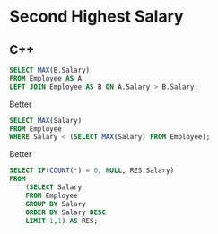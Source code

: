 Second Highest Salary
==========

## C++


```sql
SELECT MAX(B.Salary)
FROM Employee AS A
LEFT JOIN Employee AS B ON A.Salary > B.Salary;
```
Better
```sql
SELECT MAX(Salary)
FROM Employee
WHERE Salary < (SELECT MAX(Salary) FROM Employee);
```
Better
```sql
SELECT IF(COUNT(*) = 0, NULL, RES.Salary)
FROM
    (SELECT Salary
    FROM Employee
    GROUP BY Salary
    ORDER BY Salary DESC
    LIMIT 1,1) AS RES;
```
